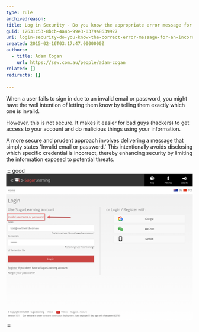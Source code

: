 ```yaml
---
type: rule
archivedreason: 
title: Log in Security - Do you know the appropriate error message for an invalid username or password entry?
guid: 12631c53-8bcb-4a4b-99e3-0379a8639927
uri: login-security-do-you-know-the-correct-error-message-for-an-incorrect-user-name-or-password
created: 2015-02-16T03:17:47.0000000Z
authors: 
  - title: Adam Cogan
    url: https://ssw.com.au/people/adam-cogan
related: []
redirects: []

---
```


When a user fails to sign in due to an invalid email or password, you might have the well intention of letting them know by telling them exactly which one is invalid.

However, this is not secure. It makes it easier for bad guys (hackers) to get access to your account and do malicious things using your information.

A more secure and prudent approach involves delivering a message that simply states 'Invalid email or password.' This intentionally avoids disclosing which specific credential is incorrect, thereby enhancing security by limiting the information exposed to potential threats.

<!--endintro-->

::: good  
![Figure: Good example - For security reasons, leave it open if it was an invalid username or password](../../assets/GoodLoginError.png) 
:::
